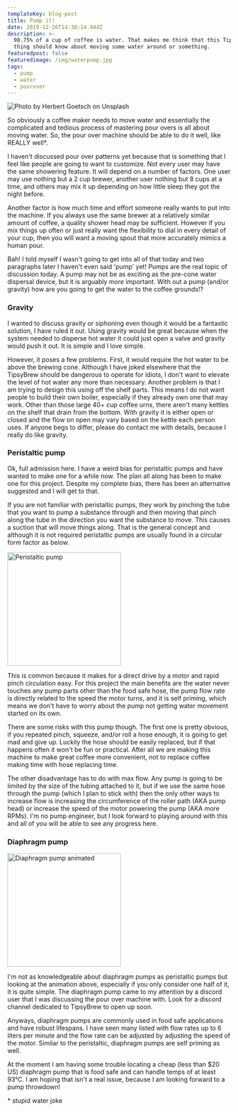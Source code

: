 ```yaml
---
templateKey: blog-post
title: Pump it!
date: 2019-12-26T14:38:14.944Z
description: >-
  98.75% of a cup of coffee is water. That makes me think that this TipsyBrew
  thing should know about moving some water around or something.
featuredpost: false
featuredimage: /img/waterpump.jpg
tags:
  - pump
  - water
  - pourover
---
```

![Photo by Herbert Goetsch on Unsplash](/img/waterpump.jpg "Photo by Herbert Goetsch on Unsplash")

So obviously a coffee maker needs to move water and essentially the complicated and tedious process of mastering pour overs is all about moving water. So, the pour over machine should be able to do it well, like REALLY well*.

I haven't discussed pour over patterns yet because that is something that I feel like people are going to want to customize. Not every user may have the same showering feature. It will depend on a number of factors. One user may use nothing but a 2 cup brewer, another user nothing but 8 cups at a time, and others may mix it up depending on how little sleep they got the night before. 

Another factor is how much time and effort someone really wants to put into the machine. If you always use the same brewer at a relatively similar amount of coffee, a quality shower head may be sufficient. However if you mix things up often or just really want the flexibility to dial in every detail of your cup, then you will want a moving spout that more accurately mimics a human pour.

Bah! I told myself I wasn't going to get into all of that today and two paragraphs later I haven't even said 'pump' yet! Pumps are the real topic of discussion today. A pump may not be as exciting as the pre-cone water dispersal device, but it is arguably _more_ important. With out a pump (and/or gravity) how are you going to get the water to the coffee grounds!?

### Gravity

I wanted to discuss gravity or siphoning even though it would be a fantastic solution, I have ruled it out. Using gravity would be great because when the system needed to disperse hot water it could just open a valve and gravity would push it out. It is simple and I love simple. 

However, it poses a few problems. First, it would require the hot water to be above the brewing cone. Although I have joked elsewhere that the TipsyBrew should be dangerous to operate for idiots, I don't want to elevate the level of hot water any more than necessary. Another problem is that I am trying to design this using off the shelf parts. This means I do not want people to build their own boiler, especially if they already own one that may work. Other than those large 40+ cup coffee urns, there aren't many kettles on the shelf that drain from the bottom.  With gravity it is either open or closed and the flow on open may vary based on the kettle each person uses. If anyone begs to differ, please do contact me with details, because I really do like gravity.

### Peristaltic pump

Ok, full admission here. I have a weird bias for peristaltic pumps and have wanted to make one for a while now. The plan all along has been to make one for this project. Despite my complete bias, there has been an alternative suggested and I will get to that.

If you are not familiar with peristaltic pumps, they work by pinching the tube that you want to pump a substance through and then moving that pinch along the tube in the direction you want the substance to move. This causes a suction that will move things along. That is the general concept and although it is not required peristaltic pumps are usually found in a circular form factor as below.

<a title="Njmcca [CC BY-SA 3.0 (https://creativecommons.org/licenses/by-sa/3.0)], via Wikimedia Commons" href="https://commons.wikimedia.org/wiki/File:Peristaltic_pump.gif"><img width="256" alt="Peristaltic pump" src="https://upload.wikimedia.org/wikipedia/commons/9/95/Peristaltic_pump.gif"></a>

This is common because it makes for a direct drive by a motor and rapid pinch circulation easy. For this project the main benefits are the water never touches any pump parts other than the food safe hose, the pump flow rate is directly related to the speed the motor turns, and it is self priming, which means we don't have to worry about the pump not getting water movement started on its own. 

There are some risks with this pump though. The first one is pretty obvious, if you repeated pinch, squeeze, and/or roll a hose enough, it is going to get mad and give up. Luckily the hose should be easily replaced, but if that happens often it won't be fun or practical. After all we are making this machine to make great coffee more convenient, not to replace coffee making time with hose replacing time. 

The other disadvantage has to do with max flow. Any pump is going to be limited by the size of the tubing attached to it, but if we use the same hose through the pump (which I plan to stick with) then the only other ways to increase flow is increasing the circumference of the roller path (AKA pump head) or increase the speed of the motor powering the pump (AKA more RPMs). I'm no pump engineer, but I look forward to playing around with this and all of you will be able to see any progress here.

### Diaphragm pump

<a title="There&#039;sNoTime [CC BY-SA 4.0 (https://creativecommons.org/licenses/by-sa/4.0)], via Wikimedia Commons" href="https://commons.wikimedia.org/wiki/File:Diaphragm_pump_animated.gif"><img width="256" alt="Diaphragm pump animated" src="https://upload.wikimedia.org/wikipedia/commons/thumb/b/b3/Diaphragm_pump_animated.gif/256px-Diaphragm_pump_animated.gif"></a>

I'm not as knowledgeable about diaphragm pumps as peristaltic pumps but looking at the animation above, especially if you only consider one half of it, it is quite simple. The diaphragm pump came to my attention by a discord user that I was discussing the pour over machine with. Look for a discord channel dedicated to TipsyBrew to open up soon.

Anyways, diaphragm pumps are commonly used in food safe applications and have robust lifespans. I have seen many listed with flow rates up to 6 liters per minute and the flow rate can be adjusted by adjusting the speed of the motor. Similar to the peristaltic, diaphragm pumps are self priming as well.

At the moment I am having some trouble locating a cheap (less than $20 US) diaphragm pump that is food safe and can handle temps of at least 93°C. I am hoping that isn't a real issue, because I am looking forward to a pump throwdown!

\* stupid water joke
